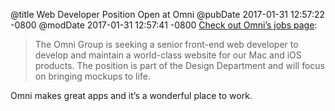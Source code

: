 @title Web Developer Position Open at Omni
@pubDate 2017-01-31 12:57:22 -0800
@modDate 2017-01-31 12:57:41 -0800
<a href="https://www.omnigroup.com/jobs/">Check out Omni’s jobs page</a>:

>The Omni Group is seeking a senior front-end web developer to develop and maintain a world-class website for our Mac and iOS products. The position is part of the Design Department and will focus on bringing mockups to life.

Omni makes great apps and it’s a wonderful place to work.
